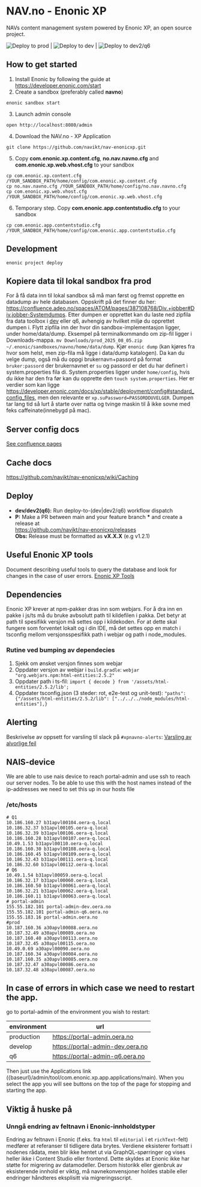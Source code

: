 # NAV.no - Enonic XP

NAVs content management system powered by Enonic XP, an open source project.

![Deploy to prod](https://github.com/navikt/nav-enonicxp/actions/workflows/deploy-to-prod.yml/badge.svg) |
![Deploy to dev](https://github.com/navikt/nav-enonicxp/actions/workflows/deploy-to-dev.yml/badge.svg) |
![Deploy to dev2/q6](https://github.com/navikt/nav-enonicxp/actions/workflows/deploy-to-q6.yml/badge.svg)

## How to get started

1. Install Enonic by following the guide at https://developer.enonic.com/start
2. Create a sandbox (preferably called **navno**)

```
enonic sandbox start
```

3. Launch admin console

```
open http://localhost:8080/admin
```

4. Download the NAV.no - XP Application

```
git clone https://github.com/navikt/nav-enonicxp.git
```

5. Copy **com.enonic.xp.content.cfg**, **no.nav.navno.cfg** and **com.enonic.xp.web.vhost.cfg** to your sandbox

```
cp com.enonic.xp.content.cfg /YOUR_SANDBOX_PATH/home/config/com.enonic.xp.content.cfg
cp no.nav.navno.cfg /YOUR_SANDBOX_PATH/home/config/no.nav.navno.cfg
cp com.enonic.xp.web.vhost.cfg /YOUR_SANDBOX_PATH/home/config/com.enonic.xp.web.vhost.cfg
```

6. Temporary step. Copy **com.enonic.app.contentstudio.cfg** to your sandbox

```
cp com.enonic.app.contentstudio.cfg /YOUR_SANDBOX_PATH/home/config/com.enonic.app.contentstudio.cfg
```

## Development

```
enonic project deploy
```

## Kopiere data til lokal sandbox fra prod

For å få data inn til lokal sandbox så må man først og fremst opprette en datadump av hele databasen. Oppskrift på det finner du her: https://confluence.adeo.no/spaces/ATOM/pages/387108768/Div.+jobber#Div.jobber-Systemdumps. Etter dumpen er opprettet kan du laste ned zipfila fra data toolbox i [dev](https://portal-admin-dev.oera.no/admin/tool/systems.rcd.enonic.datatoolbox/data-toolbox#dumps) eller q6, avhengig av hvilket miljø du opprettet dumpen i. Flytt zipfila inn der hvor din sandbox-implementasjon ligger, under home/data/dump.
Eksempel på terminalkommando om zip-fil ligger i Downloads-mappa.
`mv Downloads/prod_2025_08_05.zip ~/.enonic/sandboxes/navno/home/data/dump`.
Kjør `enonic dump` (kan kjøres fra hvor som helst, men zip-fila må ligge i data/dump katalogen). Da kan du velge dump, også må du oppgi brukernavn+passord på format `bruker:passord` der brukernavnet er `su` og passord er det du har definert i system.properties fila di. System.properties ligger under `home/config`, hvis du ikke har den fra før kan du opprette den `touch system.properties`. Her er verdier som kan ligge https://developer.enonic.com/docs/xp/stable/deployment/config#standard_config_files, men den relevante er `xp.suPassword=PASSORDDUVELGER`. Dumpen tar lang tid så lurt å starte over natta og tvinge maskin til å ikke sovne med feks caffeinate(innebygd på mac).

## Server config docs

[See confluence pages](https://confluence.adeo.no/display/ATOM/Servere)

## Cache docs

https://github.com/navikt/nav-enonicxp/wiki/Caching

## Deploy

- **dev/dev2(q6):** Run deploy-to-(dev|dev2/q6) workflow dispatch
- **P:** Make a PR between main and your feature branch **\*** and create a release at <br />
  https://github.com/navikt/nav-enonicxp/releases <br />
  **Obs:** Release must be formatted as **vX.X.X** (e.g v1.2.1)

## Useful Enonic XP tools

Document describing useful tools to query the database and look for changes in the case of user errors.
[Enonic XP Tools](tools.md)

## Dependencies

Enonic XP krever at npm-pakker dras inn som webjars. For å dra inn en pakke i js/ts må du bruke avbsolutt path til kildefilen i pakka.
Det betyr at path til spesifikk versjon må settes opp i kildekoden. For at dette skal fungere som forventet lokalt og i din IDE, må det settes opp en match i tsconfig mellom versjonsspesifikk path i webjar og path i node_modules.

### Rutine ved bumping av dependecies

1. Sjekk om ønsket versjon finnes som webjar
2. Oppdater versjon av webjar i `build.gradle`: `webjar "org.webjars.npm:html-entities:2.5.2"`
3. Oppdater path i ts-fil: `import { decode } from '/assets/html-entities/2.5.2/lib';`
4. Oppdater tsconfig.json (3 steder: rot, e2e-test og unit-test): `"paths": {"/assets/html-entities/2.5.2/lib": ["../../../node_modules/html-entities"],}`

## Alerting

Beskrivelse av oppsett for varsling til slack på `#xpnavno-alerts`: [Varsling av alvorlige feil](alerting.md)

## NAIS-device

We are able to use nais device to reach portal-admin and use ssh to reach our server nodes. To be able to use this with the host names instead of the ip-addresses we need to set this up in our hosts file

### /etc/hosts

```
# Q1
10.186.160.27 b31apvl00104.oera-q.local
10.186.32.37 b31apvl00105.oera-q.local
10.186.32.39 b31apvl00106.oera-q.local
10.186.160.28 b31apvl00107.oera-q.local
10.49.1.53 b31apvl00110.oera-q.local
10.186.160.30 b31apvl00108.oera-q.local
10.186.160.45 b31apvl00109.oera-q.local
10.186.32.43 b31apvl00111.oera-q.local
10.186.32.60 b31apvl00112.oera-q.local
# Q6
10.49.1.54 b31apvl00059.oera-q.local
10.186.32.17 b31apvl00060.oera-q.local
10.186.160.50 b31apvl00061.oera-q.local
10.186.32.21 b31apvl00062.oera-q.local
10.186.160.11 b31apvl00063.oera-q.local
# portal-admin
155.55.182.101 portal-admin-dev.oera.no
155.55.182.101 portal-admin-q6.oera.no
155.55.183.16 portal-admin.oera.no
#prod
10.187.160.36 a30apvl00088.oera.no
10.187.32.49 a30apvl00089.oera.no
10.187.160.40 a30apvl00113.oera.no
10.187.32.45 a30apvl00115.oera.no
10.49.0.69 a30apvl00090.oera.no
10.187.160.34 a30apvl00084.oera.no
10.187.160.35 a30apvl00085.oera.no
10.187.32.47 a30apvl00086.oera.no
10.187.32.48 a30apvl00087.oera.no
```

## In case of errors in which case we need to restart the app.

go to portal-admin of the environment you wish to restart:

| environment | url                              |
| ----------- | -------------------------------- |
| production  | https://portal-admin.oera.no     |
| develop     | https://portal-admin-dev.oera.no |
| q6          | https://portal-admin-q6.oera.no  |

Then just use the Applications link ({baseurl}/admin/tool/com.enonic.xp.app.applications/main). When
you select the app you will see buttons on the top of the page for stopping and starting the app.

## Viktig å huske på

### Unngå endring av feltnavn i Enonic-innholdstyper

Endring av feltnavn i Enonic (f.eks. fra `html` til `editorial` i et `richText`-felt) medfører at
referanser til tidligere data brytes. Verdiene eksisterer fortsatt i nodenes rådata, men blir
ikke hentet ut via GraphQL-spørringer og vises heller ikke i Content Studio eller frontend. Dette
skyldes at Enonic ikke har støtte for migrering av datamodeller. Dersom historikk eller gjenbruk
av eksisterende innhold er viktig, må navnekonvensjoner holdes stabile eller endringer håndteres
eksplisitt via migreringsscript.
